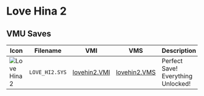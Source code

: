 # Love Hina 2

## VMU Saves

| Icon | Filename | VMI | VMS | Description |
|------|----------|-----|-----|-------------|
| ![Love Hina 2](../icons/LOVE_HI2.SYS.GIF) | `LOVE_HI2.SYS` | [lovehin2.VMI](lovehin2.VMI) | [lovehin2.VMS](lovehin2.VMS) | Perfect Save! Everything Unlocked!
